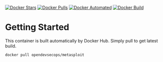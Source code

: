 [![Docker Stars](https://img.shields.io/docker/stars/opendevsecops/metasploit.svg)](https://hub.docker.com/r/opendevsecops/metasploit/)
[![Docker Pulls](https://img.shields.io/docker/pulls/opendevsecops/metasploit.svg)](https://hub.docker.com/r/opendevsecops/metasploit/)
[![Docker Automated](https://img.shields.io/docker/automated/opendevsecops/metasploit.svg)](https://hub.docker.com/r/opendevsecops/metasploit/)
[![Docker Build](https://img.shields.io/docker/build/opendevsecops/metasploit.svg)](https://hub.docker.com/r/opendevsecops/metasploit/)

# Getting Started

This container is built automatically by Docker Hub. Simply pull to get latest build.

```sh
docker pull opendevsecops/metasploit
```

